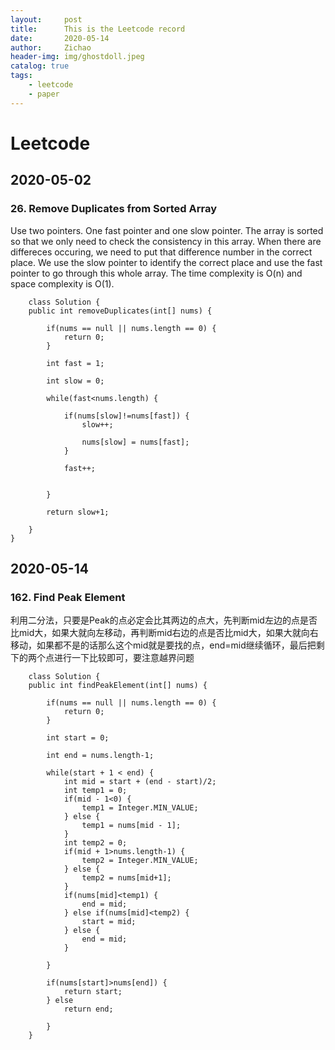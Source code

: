 ```yaml
---
layout:     post
title:      This is the Leetcode record
date:       2020-05-14
author:     Zichao
header-img: img/ghostdoll.jpeg
catalog: true
tags:
    - leetcode
    - paper
---
```


# Leetcode

## 2020-05-02

### 26. Remove Duplicates from Sorted Array

Use two pointers. One fast pointer and one slow pointer. The array is sorted so that we only need to check the consistency in this array. When there are differeces occuring, we need to put that 
difference number in the correct place. We use the slow pointer to identify the correct place and use the fast pointer to go through this whole array. The time complexity is O(n) and space 
complexity is O(1).

```
    class Solution {
    public int removeDuplicates(int[] nums) {
        
        if(nums == null || nums.length == 0) {
            return 0;
        }
        
        int fast = 1;
        
        int slow = 0;
        
        while(fast<nums.length) {
            
            if(nums[slow]!=nums[fast]) {
                slow++;
                
                nums[slow] = nums[fast];
            }
            
            fast++;
            
            
        }
        
        return slow+1;
        
    }
}
```

## 2020-05-14

### 162. Find Peak Element
利用二分法，只要是Peak的点必定会比其两边的点大，先判断mid左边的点是否比mid大，如果大就向左移动，再判断mid右边的点是否比mid大，如果大就向右移动，如果都不是的话那么这个mid就是要找的点，end=mid继续循环，最后把剩下的两个点进行一下比较即可，要注意越界问题
```
    class Solution {
    public int findPeakElement(int[] nums) {
        
        if(nums == null || nums.length == 0) {
            return 0;
        }
        
        int start = 0;
        
        int end = nums.length-1;
        
        while(start + 1 < end) {
            int mid = start + (end - start)/2;
            int temp1 = 0;
            if(mid - 1<0) {
                temp1 = Integer.MIN_VALUE;
            } else {
                temp1 = nums[mid - 1];
            }
            int temp2 = 0;
            if(mid + 1>nums.length-1) {
                temp2 = Integer.MIN_VALUE;
            } else {
                temp2 = nums[mid+1];
            }
            if(nums[mid]<temp1) {
                end = mid;
            } else if(nums[mid]<temp2) {
                start = mid;
            } else {
                end = mid;
            }
            
        }
        
        if(nums[start]>nums[end]) {
            return start;
        } else 
            return end;
        
        }
    }
```
